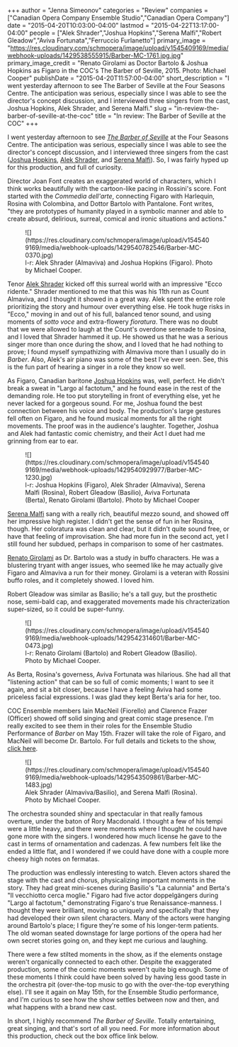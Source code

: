 +++
author = "Jenna Simeonov"
categories = "Review"
companies = ["Canadian Opera Company Ensemble Studio","Canadian Opera Company"]
date = "2015-04-20T10:03:00-04:00"
lastmod = "2015-04-22T13:17:00-04:00"
people = ["Alek Shrader","Joshua Hopkins","Serena Malfi","Robert Gleadow","Aviva Fortunata","Ferruccio Furlanetto"]
primary_image = "https://res.cloudinary.com/schmopera/image/upload/v1545409169/media/webhook-uploads/1429538555915/Barber-MC-1761.jpg.jpg"
primary_image_credit = "Renato Girolami as Doctor Bartolo & Joshua Hopkins as Figaro in the COC's The Barber of Seville, 2015. Photo: Michael Cooper"
publishDate = "2015-04-20T11:57:00-04:00"
short_description = "I went yesterday afternoon to see The Barber of Seville at the Four Seasons Centre. The anticipation was serious, especially since I was able to see the director&#039;s concept discussion, and I interviewed three singers from the cast, Joshua Hopkins, Alek Shrader, and Serena Malfi."
slug = "in-review-the-barber-of-seville-at-the-coc"
title = "In review: The Barber of Seville at the COC"
+++

I went yesterday afternoon to see [*The Barber of Seville*](http://www.coc.ca/PerformancesAndTickets/1415Season/BarberofSeville.aspx) at the Four Seasons Centre. The anticipation was serious, especially since I was able to see the director's concept discussion, and I interviewed three singers from the cast ([Joshua Hopkins](/talking-figaro-with-joshua-hopkins/), [Alek Shrader](/talking-with-counts-alek-shrader/), and [Serena Malfi](/serena-malfi-on-singing-rosina/)). So, I was fairly hyped up for this production, and full of curiosity.

Director Joan Font creates an exaggerated world of characters, which I think works beautifully with the cartoon-like pacing in Rossini's score. Font started with the *Commedia dell'arte*, connecting Figaro with Harlequin, Rosina with Colombina, and Dottor Bartolo with Pantalone. Font writes, "they are prototypes of humanity played in a symbolic manner and able to create absurd, delirious, surreal, comical and ironic situations and actions."

<figure data-type="image">
![](https://res.cloudinary.com/schmopera/image/upload/v1545409169/media/webhook-uploads/1429540782546/Barber-MC-0370.jpg)
<figcaption>
l-r: Alek Shrader (Almaviva) and Joshua Hopkins (Figaro). Photo by Michael Cooper. </figcaption>
</figure>

Tenor [Alek Shrader](https://twitter.com/alekshrader) kicked off this surreal world with an impressive "Ecco ridente." Shrader mentioned to me that this was his 11th run as Count Almaviva, and I thought it showed in a great way. Alek spent the entire role prioritizing the story and humour over everything else. He took huge risks in "Ecco," moving in and out of his full, balanced tenor sound, and using moments of *sotto voce* and extra-flowery *fioratura*. There was no doubt that we were allowed to laugh at the Count's overdone serenade to Rosina, and I loved that Shrader hammed it up. He showed us that he was a serious singer more than once during the show, and I loved that he had nothing to prove; I found myself sympathizing with Almaviva more than I usually do in *Barber*. Also, Alek's air piano was some of the best I've ever seen. See, this is the fun part of hearing a singer in a role they know so well.

As Figaro, Canadian baritone [Joshua Hopkins](http://joshuahopkins.com/) was, well, perfect. He didn't break a sweat in "Largo al factotum," and he found ease in the rest of the demanding role. He too put storytelling in front of everything else, yet he never lacked for a gorgeous sound. For me, Joshua found the best connection between his voice and body. The production's large gestures fell often on Figaro, and he found musical moments for all the right movements. The proof was in the audience's laughter. Together, Joshua and Alek had fantastic comic chemistry, and their Act I duet had me grinning from ear to ear.

<figure data-type="image">
![](https://res.cloudinary.com/schmopera/image/upload/v1545409169/media/webhook-uploads/1429540929977/Barber-MC-1230.jpg)
<figcaption>
l-r: Joshua Hopkins (Figaro), Alek Shrader (Almaviva), Serena Malfi (Rosina), Robert Gleadow (Basilio), Aviva Fortunata (Berta), Renato Girolami (Bartolo). Photo by Michael Cooper </figcaption>
</figure>

[Serena Malfi](http://www.serenamalfi.com/) sang with a really rich, beautiful mezzo sound, and showed off her impressive high register. I didn't get the sense of fun in her Rosina, though. Her coloratura was clean and clear, but it didn't quite sound free, or have that feeling of improvisation. She had more fun in the second act, yet I still found her subdued, perhaps in comparison to some of her castmates.

[Renato Girolami](http://www.renatogirolami.com/mobile/index.php) as Dr. Bartolo was a study in buffo characters. He was a blustering tryant with anger issues, who seemed like he may actually give Figaro and Almaviva a run for their money. Girolami is a veteran with Rossini buffo roles, and it completely showed. I loved him.

Robert Gleadow was similar as Basilio; he's a tall guy, but the prosthetic nose, semi-bald cap, and exaggerated movements made his chracterization super-sized, so it could be super-funny. 

<figure data-type="image">
![](https://res.cloudinary.com/schmopera/image/upload/v1545409169/media/webhook-uploads/1429542314601/Barber-MC-0473.jpg)
<figcaption>
l-r: Renato Girolami (Bartolo) and Robert Gleadow (Basilio). Photo by Michael Cooper.
</figcaption>
</figure>

As Berta, Rosina's governess, Aviva Fortunata was hilarious. She had all that "listening action" that can be so full of comic moments; I want to see it again, and sit a bit closer, because I have a feeling Aviva had some priceless facial expressions. I was glad they kept Berta's aria for her, too. 

COC Ensemble members Iain MacNeil (Fiorello) and Clarence Frazer (Officer) showed off solid singing and great comic stage presence. I'm really excited to see them in their roles for the Ensemble Studio Performance of *Barber* on May 15th. Frazer will take the role of Figaro, and MacNeil will become Dr. Bartolo. For full details and tickets to the show, [click here](http://www.coc.ca/PerformancesAndTickets/1415Season/BarberofSeville/EnsembleStudioPerformance.aspx). 

<figure data-type="image">
![](https://res.cloudinary.com/schmopera/image/upload/v1545409169/media/webhook-uploads/1429543509861/Barber-MC-1483.jpg)
<figcaption> Alek Shrader (Almaviva/Basilio), and Serena Malfi (Rosina). Photo by Michael Cooper. </figcaption>
</figure>

The orchestra sounded shiny and spectacular in that really famous overture, under the baton of Rory Macdonald. I thought a few of his tempi were a little heavy, and there were moments where I thought he could have gone more with the singers. I wondered how much license he gave to the cast in terms of ornamentation and cadenzas. A few numbers felt like the ended a little flat, and I wondered if we could have done with a couple more cheesy high notes on fermatas.

The production was endlessly interesting to watch. Eleven actors shared the stage with the cast and chorus, physicalizing important moments in the story. They had great mini-scenes during Basilio's "La calunnia" and Berta's "Il vecchiotto cerca moglie." Figaro had five actor doppelgängers during "Largo al factotum," demonstrating Figaro's true Renaissance-manness. I thought they were brilliant, moving so uniquely and specifically that they had developed their own silent characters. Many of the actors were hanging around Bartolo's place; I figure they're some of his longer-term patients. The old woman seated downstage for large portions of the opera had her own secret stories going on, and they kept me curious and laughing.

There were a few stilted moments in the show, as if the elements onstage weren't organically connected to each other. Despite the exaggerated production, some of the comic moments weren't quite big enough. Some of these moments I think could have been solved by having less good taste in the orchestra pit (over-the-top music to go with the over-the-top everything else). I'll see it again on May 15th, for the Ensemble Studio performance, and I'm curious to see how the show settles between now and then, and what happens with a brand new cast.

In short, I highly recommend *The Barber of Seville*. Totally entertaining, great singing, and that's sort of all you need. For more information about this production, check out the box office link below.

